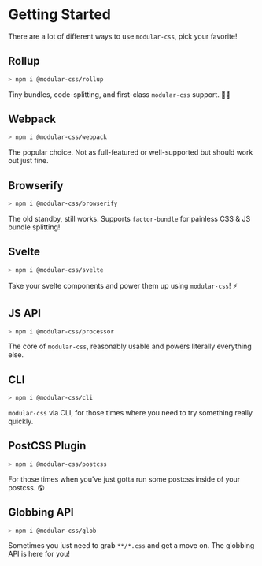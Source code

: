 # Getting Started

There are a lot of different ways to use `modular-css`, pick your favorite!

## Rollup

```bash
> npm i @modular-css/rollup
```

Tiny bundles, code-splitting, and first-class `modular-css` support. 👌🏻

## Webpack

```bash
> npm i @modular-css/webpack
```

The popular choice. Not as full-featured or well-supported but should work out just fine.

## Browserify

```bash
> npm i @modular-css/browserify
```

The old standby, still works. Supports `factor-bundle` for painless CSS & JS bundle splitting!


## Svelte

```bash
> npm i @modular-css/svelte
```

Take your svelte components and power them up using `modular-css`! ⚡

## JS API

```bash
> npm i @modular-css/processor
```

The core of `modular-css`, reasonably usable and powers literally everything else.

## CLI

```bash
> npm i @modular-css/cli
```

`modular-css` via CLI, for those times where you need to try something really quickly.

## PostCSS Plugin

```bash
> npm i @modular-css/postcss
```

For those times when you've just gotta run some postcss inside of your postcss. 😵

## Globbing API

```bash
> npm i @modular-css/glob
```

Sometimes you just need to grab `**/*.css` and get a move on. The globbing API is here for you!
